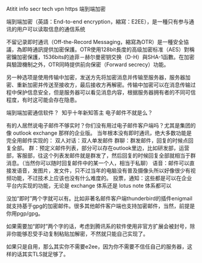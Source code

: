 Atitit info secr tech vpn https 端到端加密


端到端加密（英語：End-to-end encryption，縮寫：E2EE），是一種只有参与通讯的用户可以读取信息的通信系统


不留记录即时通讯（Off-the-Record Messaging，縮寫為OTR）是一種安全協議，為即時通訊提供加密保護。OTR使用128bit長度的高级加密标准（AES）對稱密鑰加密保護，1536bits的迪菲－赫尔曼密钥交换（D-H）與SHA-1函數。在加密與驗證機制之外，OTR同時提供前向保密（Forward secrecy）功能。


另一种选项是使用传输中加密，发送方先将加密消息并传输至服务器，服务器加密、重新加密并传送至接收方，最后接收方再解密。传输中加密可以在消息传输过程中保护信息安全，但是服务器可以看见消息内容，根据服务器拥有者的不同可信程度，有时这可能会存在隐患。


端到端加密通信软件？
 ​
知乎十年新知答主
电子邮件不就是么？


有的人居然说电子邮件不够实时？你们没有用过电子邮件客户端吗？尤其是集团的像 outlook exchange 那样的企业版。
当年根本没有即时通讯，绝大多数功能是完全用邮件实现的：
双人对话：双人单发邮件
群聊：群发邮件，回复的时候点回复全部。
群：预定义邮件列表，部分可以存在outlook里边，比如研发部，运营部，客服部，往这个列表发邮件就是群发了，然后回复的时候回复全部就相当于群消息。（当然你可以随时回复邮件中的某一个人，相当于私聊）
语音：邮件可以直接发语音，发图片，发文件，只不过当年的电脑没有普及摄像头所以好像很少有视频功能，不过技术上应该也没有什么难度的。
投票，通知：这些都是可以在企业平台内实现的功能，无论是 exchange 体系还是 lotus note 体系都可以


没加“即时”两个字就可以有。比如非著名邮件客户端thunderbird的插件enigmail就支持基于gpg的加密邮件。很多其他邮件客户端也支持加密邮件，当然，前提是你用pgp/gpg。

如果需要加“即时”两个字的话，考虑到腾讯系的软件使用非官方扩展会被封号，除非你能够忍受手动复制粘贴加解密，不然就只能自己实现了。


如果只是自用，那么其实你不需要e2ee，因为你不需要不信任自己的服务器，这样的话其实TLS就足够了。

